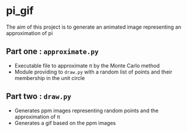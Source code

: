 # pi_gif
The aim of this project is to generate an animated image representing an approximation of pi

## Part one : `approximate.py`
- Executable file to approximate π by the Monte Carlo method
- Module providing to `draw.py` with a random list of points and their membership in the unit circle

## Part two : `draw.py`
- Generates ppm images representing random points and the approximation of π
- Generates a gif based on the ppm images
